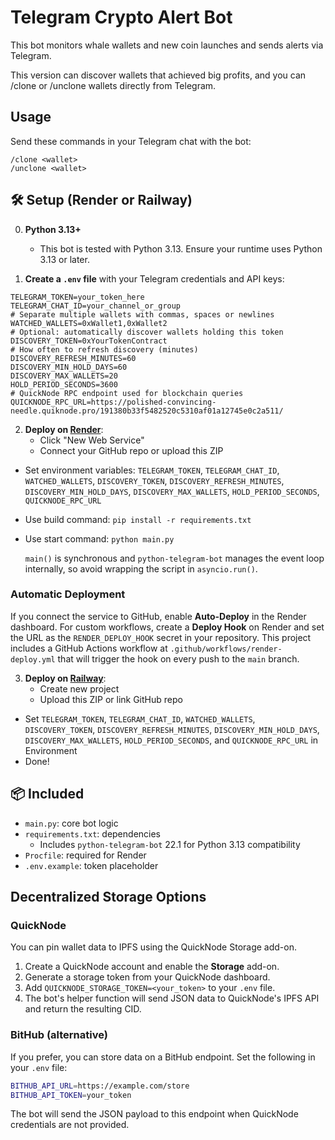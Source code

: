 # Telegram Crypto Alert Bot

This bot monitors whale wallets and new coin launches and sends alerts via Telegram.

This version can discover wallets that achieved big profits, and you can /clone or /unclone wallets directly from Telegram.

## Usage

Send these commands in your Telegram chat with the bot:

```text
/clone <wallet>
/unclone <wallet>
```
## 🛠 Setup (Render or Railway)

0. **Python 3.13+**
   - This bot is tested with Python 3.13. Ensure your runtime uses Python 3.13 or later.

1. **Create a `.env` file** with your Telegram credentials and API keys:

```
TELEGRAM_TOKEN=your_token_here
TELEGRAM_CHAT_ID=your_channel_or_group
# Separate multiple wallets with commas, spaces or newlines
WATCHED_WALLETS=0xWallet1,0xWallet2
# Optional: automatically discover wallets holding this token
DISCOVERY_TOKEN=0xYourTokenContract
# How often to refresh discovery (minutes)
DISCOVERY_REFRESH_MINUTES=60
DISCOVERY_MIN_HOLD_DAYS=60
DISCOVERY_MAX_WALLETS=20
HOLD_PERIOD_SECONDS=3600
# QuickNode RPC endpoint used for blockchain queries
QUICKNODE_RPC_URL=https://polished-convincing-needle.quiknode.pro/191380b33f5482520c5310af01a12745e0c2a511/
```

2. **Deploy on [Render](https://render.com)**:
   - Click "New Web Service"
   - Connect your GitHub repo or upload this ZIP
  - Set environment variables: `TELEGRAM_TOKEN`, `TELEGRAM_CHAT_ID`, `WATCHED_WALLETS`, `DISCOVERY_TOKEN`, `DISCOVERY_REFRESH_MINUTES`, `DISCOVERY_MIN_HOLD_DAYS`, `DISCOVERY_MAX_WALLETS`, `HOLD_PERIOD_SECONDS`, `QUICKNODE_RPC_URL`
   - Use build command: `pip install -r requirements.txt`
   - Use start command: `python main.py`
     
     `main()` is synchronous and `python-telegram-bot` manages the event loop
     internally, so avoid wrapping the script in `asyncio.run()`.

### Automatic Deployment

If you connect the service to GitHub, enable **Auto-Deploy** in the Render
dashboard. For custom workflows, create a **Deploy Hook** on Render and set the
URL as the `RENDER_DEPLOY_HOOK` secret in your repository. This project includes
a GitHub Actions workflow at `.github/workflows/render-deploy.yml` that will
trigger the hook on every push to the `main` branch.

3. **Deploy on [Railway](https://railway.app)**:
   - Create new project
   - Upload this ZIP or link GitHub repo
  - Set `TELEGRAM_TOKEN`, `TELEGRAM_CHAT_ID`, `WATCHED_WALLETS`, `DISCOVERY_TOKEN`, `DISCOVERY_REFRESH_MINUTES`, `DISCOVERY_MIN_HOLD_DAYS`, `DISCOVERY_MAX_WALLETS`, `HOLD_PERIOD_SECONDS`, and `QUICKNODE_RPC_URL` in Environment
   - Done!

## 📦 Included

- `main.py`: core bot logic
- `requirements.txt`: dependencies
  - Includes `python-telegram-bot` 22.1 for Python 3.13 compatibility
- `Procfile`: required for Render
- `.env.example`: token placeholder

## Decentralized Storage Options

### QuickNode

You can pin wallet data to IPFS using the QuickNode Storage add-on.

1. Create a QuickNode account and enable the **Storage** add-on.
2. Generate a storage token from your QuickNode dashboard.
3. Add `QUICKNODE_STORAGE_TOKEN=<your_token>` to your `.env` file.
4. The bot's helper function will send JSON data to QuickNode's IPFS API and
   return the resulting CID.

### BitHub (alternative)

If you prefer, you can store data on a BitHub endpoint. Set the following in
your `.env` file:

```bash
BITHUB_API_URL=https://example.com/store
BITHUB_API_TOKEN=your_token
```

The bot will send the JSON payload to this endpoint when QuickNode credentials
are not provided.


